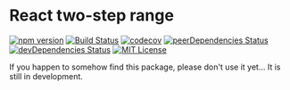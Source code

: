 # React two-step range

[![npm version](https://badge.fury.io/js/react-2step-range.svg)](https://badge.fury.io/js/react-2step-range)
[![Build Status](https://travis-ci.org/klandell/react-2step-range.svg?branch=master)](https://travis-ci.org/klandell/react-2step-range)
[![codecov](https://codecov.io/gh/klandell/react-2step-range/branch/master/graph/badge.svg)](https://codecov.io/gh/klandell/react-2step-range)
[![peerDependencies Status](https://david-dm.org/klandell/react-2step-range/peer-status.svg)](https://david-dm.org/klandell/react-2step-range?type=peer)
[![devDependencies Status](https://david-dm.org/klandell/react-2step-range/dev-status.svg)](https://david-dm.org/klandell/react-2step-range?type=dev)
[![MIT License](https://img.shields.io/badge/license-MIT-blue.svg?style=flat)](https://github.com/klandell/react-2step-range/raw/master/LICENSE)

If you happen to somehow find this package, please don't use it yet... It is still in development.
